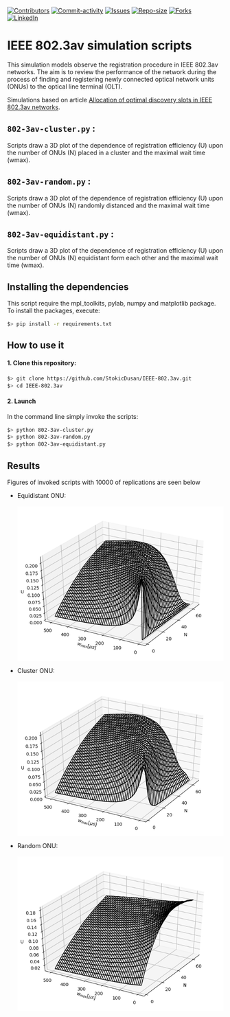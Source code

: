 [![Contributors][contributors-shield]][contributors-url]
[![Commit-activity][commit-activity-shield]][commit-activity-url]
[![Issues][issues-shield]][issues-url]
[![Repo-size][repo-size-shield]][repo-size-url]
[![Forks][forks-shield]][forks-url]
[![LinkedIn][linkedin-shield]][linkedin-url]

# IEEE 802.3av simulation scripts

This simulation models observe the registration procedure in IEEE 802.3av networks. The aim is to review the performance of the network during the process of finding and registering newly connected optical network units (ONUs) to the optical line terminal (OLT).

Simulations based on article [Allocation of optimal discovery slots in IEEE 802.3av networks](https://www.sciencedirect.com/science/article/abs/pii/S1434841111001981?via%3Dihub).

## `802-3av-cluster.py` :
Scripts draw a 3D plot of the dependence of registration efficiency (U) upon the number of ONUs (N) placed in a cluster and the maximal wait time (wmax).

## `802-3av-random.py` :
Scripts draw a 3D plot of the dependence of registration efficiency (U) upon the number of ONUs (N) randomly distanced and the maximal wait time (wmax).
## `802-3av-equidistant.py` :
Scripts draw a 3D plot of the dependence of registration efficiency (U) upon the number of ONUs (N) equidistant form each other and the maximal wait time (wmax).

## Installing the dependencies
This script require the mpl_toolkits, pylab, numpy and matplotlib package. To install the packages, execute:
```zsh
$> pip install -r requirements.txt
```

## How to use it
#### 1. Clone this repository:
```zsh
$> git clone https://github.com/StokicDusan/IEEE-802.3av.git
$> cd IEEE-802.3av
```
#### 2. Launch
In the command line simply invoke the scripts:
```zsh
$> python 802-3av-cluster.py
$> python 802-3av-random.py
$> python 802-3av-equidistant.py
```
## Results
Figures of invoked scripts with 10000 of replications are seen below

- Equidistant ONU: <span class="img_container center" style="display: block;">
    <br />
    <img alt="test" src="https://github.com/StokicDusan/IEEE-802.3av/blob/master/assets/Figure_1.png" style="display:block; margin-left: auto; margin-right: auto;" title="caption" />
</span>

- Cluster ONU: <span class="img_container center" style="display: block;">
    <br />
    <img alt="test" src="https://github.com/StokicDusan/IEEE-802.3av/blob/master/assets/Figure_2.png" style="display:block; margin-left: auto; margin-right: auto;" title="caption" /> 
</span>

- Random ONU: <span class="img_container center" style="display: block;">
    <br />
    <img alt="test" src="https://github.com/StokicDusan/IEEE-802.3av/blob/master/assets/Figure_3.png" style="display:block; margin-left: auto; margin-right: auto;" title="caption" />
</span>

[contributors-shield]: https://img.shields.io/github/contributors/StokicDusan/IEEE-802.3av
[contributors-url]: https://github.com/StokicDusan/IEEE-802.3av/graphs/contributors
[forks-shield]: https://img.shields.io/github/forks/StokicDusan/IEEE-802.3av?style=social
[forks-url]: https://github.com/StokicDusan/IEEE-802.3av/network/members
[issues-shield]: https://img.shields.io/github/issues/StokicDusan/IEEE-802.3av
[issues-url]: https://github.com/StokicDusan/IEEE-802.3av/issues
[commit-activity-shield]: https://img.shields.io/github/last-commit/StokicDusan/IEEE-802.3av
[commit-activity-url]: https://github.com/StokicDusan/IEEE-802.3av/graphs/commit-activity
[repo-size-shield]: https://img.shields.io/github/repo-size/StokicDusan/IEEE-802.3av
[repo-size-url]: https://img.shields.io/github/repo-size/StokicDusan/IEEE-802.3av
[linkedin-shield]: https://img.shields.io/badge/LinkedIn-0077B5?style=plastice&logo=linkedin&logoColor=white
[linkedin-url]: https://linkedin.com/in/stokicdusan
